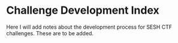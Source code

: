 # Challenge Development Index

Here I will add notes about the development process for SESH CTF challenges. These are to be added.